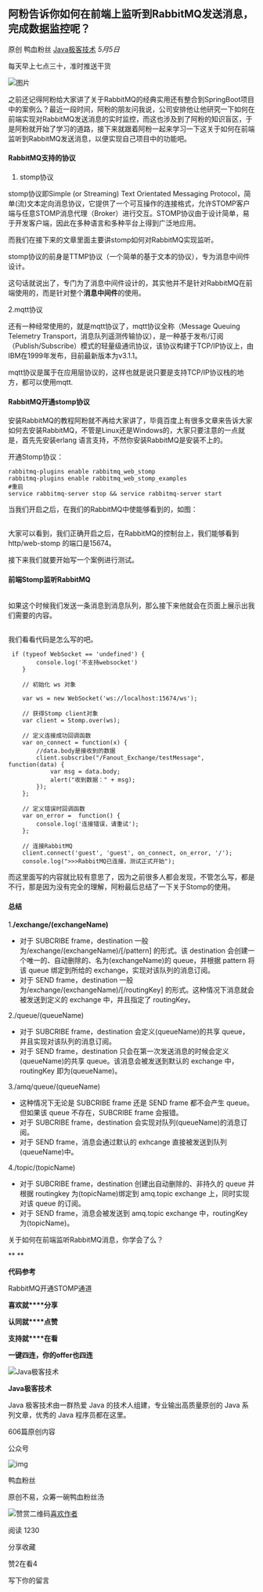 ## 阿粉告诉你如何在前端上监听到RabbitMQ发送消息，完成数据监控呢？

原创 鸭血粉丝 [Java极客技术](javascript:void(0);) *5月5日*

  

每天早上七点三十，准时推送干货

![图片](https://mmbiz.qpic.cn/mmbiz_jpg/tWOhQMr1wdCNesO2CZfm7icCXk2Z2DaAoVExrvFdBWfjtEricQUllkrd9dbmqallriaL5VSytkQeBbiaj4ahTlxibjw/640?wx_fmt=jpeg&tp=webp&wxfrom=5&wx_lazy=1&wx_co=1)



之前还记得阿粉给大家讲了关于RabbitMQ的经典实用还有整合到SpringBoot项目中的案例么？最近一段时间，阿粉的朋友问我说，公司安排他让他研究一下如何在前端实现对RabbitMQ发送消息的实时监控，而这也涉及到了阿粉的知识盲区，于是阿粉就开始了学习的道路，接下来就跟着阿粉一起来学习一下这关于如何在前端监听到RabbitMQ发送消息，以便实现自己项目中的功能吧。



#### RabbitMQ支持的协议

1. stomp协议

stomp协议即Simple (or Streaming) Text Orientated Messaging Protocol，简单(流)文本定向消息协议，它提供了一个可互操作的连接格式，允许STOMP客户端与任意STOMP消息代理（Broker）进行交互。STOMP协议由于设计简单，易于开发客户端，因此在多种语言和多种平台上得到广泛地应用。

而我们在接下来的文章里面主要讲stomp如何对RabbitMQ实现监听。

stomp协议的前身是TTMP协议（一个简单的基于文本的协议），专为消息中间件设计。

这句话就说出了，专门为了消息中间件设计的，其实他并不是针对RabbitMQ在前端使用的，而是针对整个**消息中间件**的使用。

2.mqtt协议

还有一种经常使用的，就是mqtt协议了，mqtt协议全称（Message Queuing Telemetry Transport，消息队列遥测传输协议），是一种基于发布/订阅（Publish/Subscribe）模式的轻量级通讯协议，该协议构建于TCP/IP协议上，由IBM在1999年发布，目前最新版本为v3.1.1。

mqtt协议是属于在应用层协议的，这样也就是说只要是支持TCP/IP协议栈的地方，都可以使用mqtt.

#### RabbitMQ开通stomp协议

安装RabbitMQ的教程阿粉就不再给大家讲了，毕竟百度上有很多文章来告诉大家如何去安装RabbitMQ，不管是Linux还是Windows的，大家只要注意的一点就是，首先先安装erlang 语言支持，不然你安装RabbitMQ是安装不上的。

开通Stomp协议：

```
rabbitmq-plugins enable rabbitmq_web_stomp
rabbitmq-plugins enable rabbitmq_web_stomp_examples
#重启
service rabbitmq-server stop && service rabbitmq-server start
```

当我们开启之后，在我们的RabbitMQ中使能够看到的，如图：

![图片](data:image/gif;base64,iVBORw0KGgoAAAANSUhEUgAAAAEAAAABCAYAAAAfFcSJAAAADUlEQVQImWNgYGBgAAAABQABh6FO1AAAAABJRU5ErkJggg==)

大家可以看到，我们正确开启之后，在RabbitMQ的控制台上，我们能够看到http/web-stomp 的端口是15674。

接下来我们就要开始写一个案例进行测试。

#### 前端Stomp监听RabbitMQ

![图片](data:image/gif;base64,iVBORw0KGgoAAAANSUhEUgAAAAEAAAABCAYAAAAfFcSJAAAADUlEQVQImWNgYGBgAAAABQABh6FO1AAAAABJRU5ErkJggg==)

如果这个时候我们发送一条消息到消息队列，那么接下来他就会在页面上展示出我们需要的内容。

![图片](data:image/gif;base64,iVBORw0KGgoAAAANSUhEUgAAAAEAAAABCAYAAAAfFcSJAAAADUlEQVQImWNgYGBgAAAABQABh6FO1AAAAABJRU5ErkJggg==)

我们看看代码是怎么写的吧。

```
 if (typeof WebSocket == 'undefined') {
        console.log('不支持websocket')
    }

    // 初始化 ws 对象

    var ws = new WebSocket('ws://localhost:15674/ws');

    // 获得Stomp client对象
    var client = Stomp.over(ws);

    // 定义连接成功回调函数
    var on_connect = function(x) {
        //data.body是接收到的数据
        client.subscribe("/Fanout_Exchange/testMessage", function(data) {
            var msg = data.body;
            alert("收到数据：" + msg);
        });
    };

    // 定义错误时回调函数
    var on_error =  function() {
        console.log('连接错误，请重试');
    };

    // 连接RabbitMQ
    client.connect('guest', 'guest', on_connect, on_error, '/');
    console.log(">>>RabbitMQ已连接，测试正式开始");
```

而这里面写的内容就比较有意思了，因为之前很多人都会发现，不管怎么写，都是不行，那是因为没有完全的理解，阿粉最后总结了一下关于Stomp的使用。

#### 总结

1.**/exchange/(exchangeName)**

- 对于 SUBCRIBE frame，destination 一般为/exchange/(exchangeName)/[/pattern] 的形式。该 destination 会创建一个唯一的、自动删除的、名为(exchangeName)的 queue，并根据 pattern 将该 queue 绑定到所给的 exchange，实现对该队列的消息订阅。
- 对于 SEND frame，destination 一般为/exchange/(exchangeName)/[/routingKey] 的形式。这种情况下消息就会被发送到定义的 exchange 中，并且指定了 routingKey。

2./queue/(queueName)

- 对于 SUBCRIBE frame，destination 会定义(queueName)的共享 queue，并且实现对该队列的消息订阅。
- 对于 SEND frame，destination 只会在第一次发送消息的时候会定义(queueName)的共享 queue。该消息会被发送到默认的 exchange 中，routingKey 即为(queueName)。

3./amq/queue/(queueName)

- 这种情况下无论是 SUBCRIBE frame 还是 SEND frame 都不会产生 queue。但如果该 queue 不存在，SUBCRIBE frame 会报错。
- 对于 SUBCRIBE frame，destination 会实现对队列(queueName)的消息订阅。
- 对于 SEND frame，消息会通过默认的 exhcange 直接被发送到队列(queueName)中。

4./topic/(topicName)

- 对于 SUBCRIBE frame，destination 创建出自动删除的、非持久的 queue 并根据 routingkey 为(topicName)绑定到 amq.topic exchange 上，同时实现对该 queue 的订阅。
- 对于 SEND frame，消息会被发送到 amq.topic exchange 中，routingKey 为(topicName)。

关于如何在前端监听RabbitMQ消息，你学会了么？



**
**

**代码参考**

RabbitMQ开通STOMP通道



**喜欢就****分享**

**认同就****点赞**

**支持就****在看**

**一键四连，你的offer也四连**![图片](data:image/gif;base64,iVBORw0KGgoAAAANSUhEUgAAAAEAAAABCAYAAAAfFcSJAAAADUlEQVQImWNgYGBgAAAABQABh6FO1AAAAABJRU5ErkJggg==)



![Java极客技术](http://mmbiz.qpic.cn/mmbiz_png/tWOhQMr1wdDwibGUW8HOfmZfVuVryhfO8P8R3vJGrHBmHybX2F0GgHUfL4O9ibP4pYKPNTKQW8um3D6bnqibjLOsA/0?wx_fmt=png)

**Java极客技术**

Java 极客技术由一群热爱 Java 的技术人组建，专业输出高质量原创的 Java 系列文章，优秀的 Java 程序员都在这里。

606篇原创内容



公众号



![img](https://mmbiz.qlogo.cn/mmbiz_jpg/fPADUR9p6acau4uticGBhaiaeH6q8T7g9Zw7BHRDpx9B7BdKKgWZvWOyJRWL0fTZyfJwiaAH4pFKtlb7Cv8vovcCA/0?wx_fmt=jpeg)

鸭血粉丝

原创不易，众筹一碗鸭血粉丝汤

![赞赏二维码](https://mp.weixin.qq.com/s?__biz=MzkzODE3OTI0Ng==&mid=2247495409&idx=1&sn=4061e55c0c366608893ff2d50668e660&key=bf0a475117e7a82e0ec3fc12cdf431ea21b0572b148c61e5a08766e3b91c6af0dad30acf87561f5e951d1a4373a7ddc133af8489ea95382cda26db2abc26868a19e4feb8dbcffdfa04f1b273f5957c785c854162c97284f902075702dc3cf72c205d7114d625280e2c2c836d54d004831db757607627062cb2c568a410900bc1&ascene=0&uin=MjYzNjIyMzg4MQ%3D%3D&devicetype=Windows+10+x64&version=6302019c&lang=zh_CN&exportkey=AdmvfVnSI8Z%2BwBIfDs3GO8o%3D&pass_ticket=OWtm6r0zC3z9GzIgc9ZkUHdrBKVkEvdzEoV8ZueHfTh%2FnpO1f5kBXoFLutqVP7vF&wx_header=0&fontgear=2)[喜欢作者](https://mp.weixin.qq.com/s?__biz=MzkzODE3OTI0Ng==&mid=2247495409&idx=1&sn=4061e55c0c366608893ff2d50668e660&key=bf0a475117e7a82e0ec3fc12cdf431ea21b0572b148c61e5a08766e3b91c6af0dad30acf87561f5e951d1a4373a7ddc133af8489ea95382cda26db2abc26868a19e4feb8dbcffdfa04f1b273f5957c785c854162c97284f902075702dc3cf72c205d7114d625280e2c2c836d54d004831db757607627062cb2c568a410900bc1&ascene=0&uin=MjYzNjIyMzg4MQ%3D%3D&devicetype=Windows+10+x64&version=6302019c&lang=zh_CN&exportkey=AdmvfVnSI8Z%2BwBIfDs3GO8o%3D&pass_ticket=OWtm6r0zC3z9GzIgc9ZkUHdrBKVkEvdzEoV8ZueHfTh%2FnpO1f5kBXoFLutqVP7vF&wx_header=0&fontgear=2##)

阅读 1230

分享收藏

赞2在看4

写下你的留言